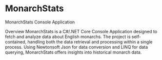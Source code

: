 # MonarchStats
MonarchStats Console Application

Overview
MonarchStats is a C#/.NET Core Console Application designed to fetch and analyze data about English monarchs. The project is self-contained, handling both the data retrieval and processing within a single process. Using Newtonsoft Json for data conversion and LINQ for data querying, MonarchStats offers insights into historical monarch data.
